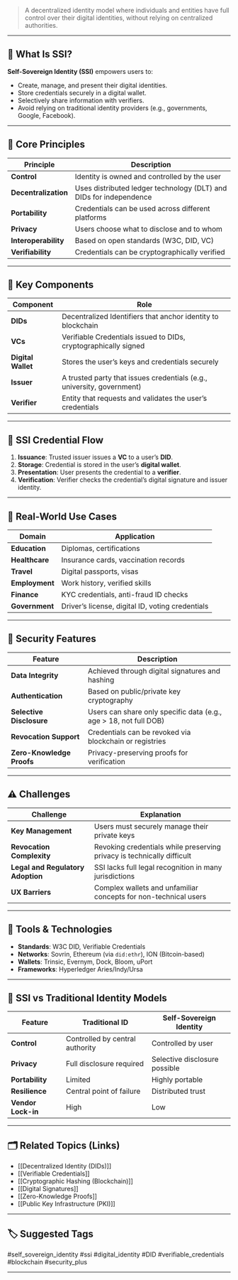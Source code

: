> A decentralized identity model where individuals and entities have full control over their digital identities, without relying on centralized authorities.

---

## 📌 What Is SSI?

**Self-Sovereign Identity (SSI)** empowers users to:
- Create, manage, and present their digital identities.
- Store credentials securely in a digital wallet.
- Selectively share information with verifiers.
- Avoid relying on traditional identity providers (e.g., governments, Google, Facebook).

---

## 🧠 Core Principles

| Principle                 | Description                                                                 |
|---------------------------|-----------------------------------------------------------------------------|
| **Control**               | Identity is owned and controlled by the user                                |
| **Decentralization**      | Uses distributed ledger technology (DLT) and DIDs for independence          |
| **Portability**           | Credentials can be used across different platforms                          |
| **Privacy**               | Users choose what to disclose and to whom                                    |
| **Interoperability**      | Based on open standards (W3C, DID, VC)                                      |
| **Verifiability**         | Credentials can be cryptographically verified                               |

---

## 🧩 Key Components

| Component        | Role                                                                 |
|------------------|----------------------------------------------------------------------|
| **DIDs**         | Decentralized Identifiers that anchor identity to blockchain         |
| **VCs**          | Verifiable Credentials issued to DIDs, cryptographically signed      |
| **Digital Wallet**| Stores the user’s keys and credentials securely                     |
| **Issuer**       | A trusted party that issues credentials (e.g., university, government)|
| **Verifier**     | Entity that requests and validates the user’s credentials            |

---

## 🔄 SSI Credential Flow

1. **Issuance**: Trusted issuer issues a **VC** to a user’s **DID**.
2. **Storage**: Credential is stored in the user’s **digital wallet**.
3. **Presentation**: User presents the credential to a **verifier**.
4. **Verification**: Verifier checks the credential’s digital signature and issuer identity.

---

## 🧾 Real-World Use Cases

| Domain           | Application                                                  |
|------------------|--------------------------------------------------------------|
| **Education**     | Diplomas, certifications                                     |
| **Healthcare**    | Insurance cards, vaccination records                         |
| **Travel**        | Digital passports, visas                                     |
| **Employment**    | Work history, verified skills                                |
| **Finance**       | KYC credentials, anti-fraud ID checks                        |
| **Government**    | Driver’s license, digital ID, voting credentials             |

---

## 🔐 Security Features

| Feature               | Description                                                           |
|------------------------|----------------------------------------------------------------------|
| **Data Integrity**     | Achieved through digital signatures and hashing                      |
| **Authentication**     | Based on public/private key cryptography                            |
| **Selective Disclosure** | Users can share only specific data (e.g., age > 18, not full DOB)    |
| **Revocation Support** | Credentials can be revoked via blockchain or registries              |
| **Zero-Knowledge Proofs** | Privacy-preserving proofs for verification                        |

---

## ⚠️ Challenges

| Challenge              | Explanation                                                            |
|------------------------|------------------------------------------------------------------------|
| **Key Management**     | Users must securely manage their private keys                          |
| **Revocation Complexity** | Revoking credentials while preserving privacy is technically difficult |
| **Legal and Regulatory Adoption** | SSI lacks full legal recognition in many jurisdictions     |
| **UX Barriers**        | Complex wallets and unfamiliar concepts for non-technical users         |

---

## 🧰 Tools & Technologies

- **Standards**: W3C DID, Verifiable Credentials
- **Networks**: Sovrin, Ethereum (via `did:ethr`), ION (Bitcoin-based)
- **Wallets**: Trinsic, Evernym, Dock, Bloom, uPort
- **Frameworks**: Hyperledger Aries/Indy/Ursa

---

## 🧭 SSI vs Traditional Identity Models

| Feature              | Traditional ID                          | Self-Sovereign Identity         |
|----------------------|------------------------------------------|---------------------------------|
| **Control**          | Controlled by central authority          | Controlled by user              |
| **Privacy**          | Full disclosure required                 | Selective disclosure possible   |
| **Portability**      | Limited                                  | Highly portable                 |
| **Resilience**       | Central point of failure                 | Distributed trust               |
| **Vendor Lock-in**   | High                                     | Low                             |

---

## 🗂 Related Topics (Links)

- [[Decentralized Identity (DIDs)]]
- [[Verifiable Credentials]]
- [[Cryptographic Hashing (Blockchain)]]
- [[Digital Signatures]]
- [[Zero-Knowledge Proofs]]
- [[Public Key Infrastructure (PKI)]]

---

## 🏷 Suggested Tags

#self_sovereign_identity #ssi #digital_identity #DID #verifiable_credentials #blockchain #security_plus

---
